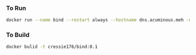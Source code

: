 ### To Run

```bash
docker run --name bind --restart always --hostname dns.acuminous.meh -d -p 53:53/udp -v $(pwd)/volumes/bind:/mnt/bind cressie176/bind:0.1
```

### To Build

```bash
docker bulid -t cressie176/bind:0.1
```
